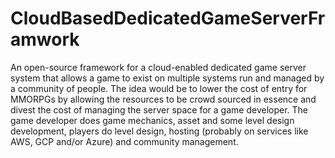 # CloudBasedDedicatedGameServerFramwork
An open-source framework for a cloud-enabled dedicated game server system that allows a game to exist on multiple systems run and managed by a community of people. The idea would be to lower the cost of entry for MMORPGs by allowing the resources to be crowd sourced in essence and divest the cost of managing the server space for a game developer.  The game developer does game mechanics, asset and some level design development, players do level design, hosting (probably on services like AWS, GCP and/or Azure) and community management.
